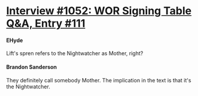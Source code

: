# [Interview #1052: WOR Signing Table Q&A, Entry #111](https://www.theoryland.com/intvmain.php?i=1052#111)

#### EHyde

Lift's spren refers to the Nightwatcher as Mother, right?

#### Brandon Sanderson

They definitely call somebody Mother. The implication in the text is that it's the Nightwatcher.

